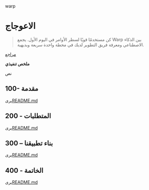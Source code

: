 warp

# الاعوجاج

> كن مستخدمًا قويًا لسطر الأوامر في اليوم الأول. يجمع Warp بين الذكاء الاصطناعي ومعرفة فريق التطوير لديك في محطة واحدة سريعة وبديهية.

[مراجع](./REFERENCES.md)

**ملخص تنفيذي**

نص

## 100- مقدمة

يرى[README.md](./100/README.md)

## 200 - المتطلبات

يرى[README.md](./200/README.md)

## 300 – بناء تطبيقنا

يرى[README.md](./300/README.md)

## 400 - الخاتمة

يرى[README.md](./400/README.md)
